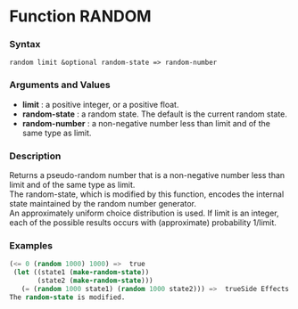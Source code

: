 <!-- Generated on 05/10/2020 by https://github.com/anto2oo/clhs-evolved -->

# Function RANDOM

### Syntax
`random limit &optional random-state => random-number`  


### Arguments and Values
- **limit** : a positive integer, or a positive float.   
- **random-state** : a random state. The default is the current random state.   
- **random-number** : a non-negative number less than limit and of the same type as limit.   


### Description
Returns a pseudo-random number that is a non-negative number less than limit and of the same type as limit.  
The random-state, which is modified by this function, encodes the internal state maintained by the random number generator.  
An approximately uniform choice distribution is used. If limit is an integer, each of the possible results occurs with (approximate) probability 1/limit.



### Examples
```lisp 
(<= 0 (random 1000) 1000) =>  true
 (let ((state1 (make-random-state))
       (state2 (make-random-state)))
   (= (random 1000 state1) (random 1000 state2))) =>  trueSide Effects:
The random-state is modified.
```

